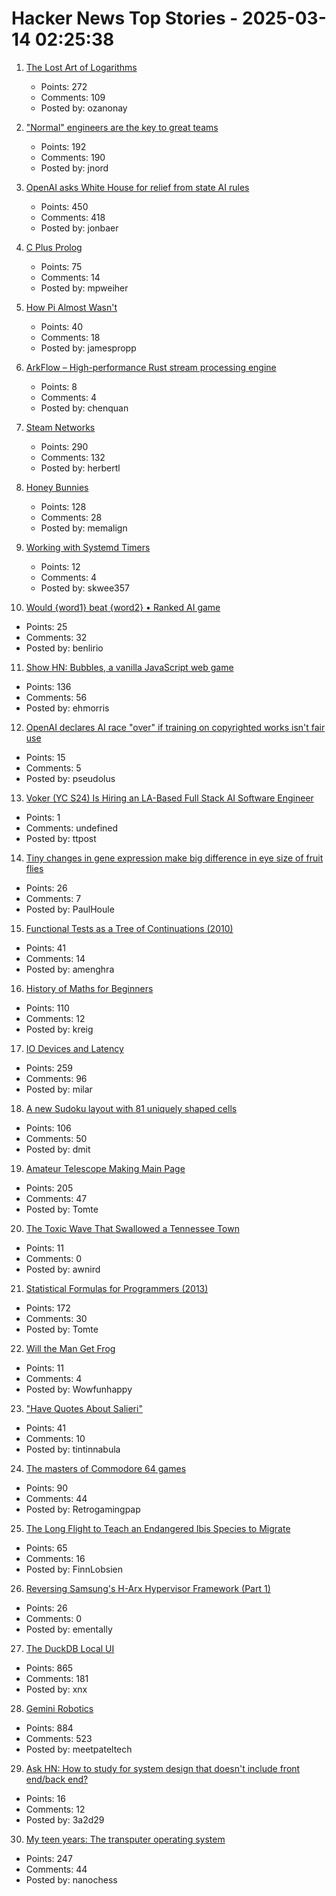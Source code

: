 # Hacker News Top Stories - 2025-03-14 02:25:38

1. [The Lost Art of Logarithms](https://www.lostartoflogarithms.com/)
   - Points: 272
   - Comments: 109
   - Posted by: ozanonay

2. ["Normal" engineers are the key to great teams](https://spectrum.ieee.org/10x-engineer)
   - Points: 192
   - Comments: 190
   - Posted by: jnord

3. [OpenAI asks White House for relief from state AI rules](https://finance.yahoo.com/news/openai-asks-white-house-relief-100000706.html)
   - Points: 450
   - Comments: 418
   - Posted by: jonbaer

4. [C Plus Prolog](https://github.com/needleful/c_plus_prolog)
   - Points: 75
   - Comments: 14
   - Posted by: mpweiher

5. [How Pi Almost Wasn't](https://mathenchant.wordpress.com/2025/03/13/how-pi-almost-wasnt/)
   - Points: 40
   - Comments: 18
   - Posted by: jamespropp

6. [ArkFlow – High-performance Rust stream processing engine](https://github.com/chenquan/arkflow)
   - Points: 8
   - Comments: 4
   - Posted by: chenquan

7. [Steam Networks](https://worksinprogress.co/issue/steam-networks/)
   - Points: 290
   - Comments: 132
   - Posted by: herbertl

8. [Honey Bunnies](https://mameson.com/experiment/glsl/fro_9/fro_9.html)
   - Points: 128
   - Comments: 28
   - Posted by: memalign

9. [Working with Systemd Timers](https://yieldcode.blog/post/working-with-systemd-timers/)
   - Points: 12
   - Comments: 4
   - Posted by: skwee357

10. [Would {word1} beat {word2} • Ranked AI game](https://www.word-battle.com/)
   - Points: 25
   - Comments: 32
   - Posted by: benlirio

11. [Show HN: Bubbles, a vanilla JavaScript web game](https://ehmorris.com/bubbles/)
   - Points: 136
   - Comments: 56
   - Posted by: ehmorris

12. [OpenAI declares AI race "over" if training on copyrighted works isn't fair use](https://arstechnica.com/tech-policy/2025/03/openai-urges-trump-either-settle-ai-copyright-debate-or-lose-ai-race-to-china/)
   - Points: 15
   - Comments: 5
   - Posted by: pseudolus

13. [Voker (YC S24) Is Hiring an LA-Based Full Stack AI Software Engineer](https://www.linkedin.com/jobs/view/4165718206/)
   - Points: 1
   - Comments: undefined
   - Posted by: ttpost

14. [Tiny changes in gene expression make big difference in eye size of fruit flies](https://phys.org/news/2025-02-tiny-gene-big-differences-eye.html)
   - Points: 26
   - Comments: 7
   - Posted by: PaulHoule

15. [Functional Tests as a Tree of Continuations (2010)](https://www.evanmiller.org/functional-tests-as-a-tree-of-continuations.html)
   - Points: 41
   - Comments: 14
   - Posted by: amenghra

16. [History of Maths for Beginners](https://thonyc.wordpress.com/2025/03/13/history-of-maths-for-beginners/)
   - Points: 110
   - Comments: 12
   - Posted by: kreig

17. [IO Devices and Latency](https://planetscale.com/blog/io-devices-and-latency)
   - Points: 259
   - Comments: 96
   - Posted by: milar

18. [A new Sudoku layout with 81 uniquely shaped cells](https://danielchasehooper.com/posts/cracked-sudoku/)
   - Points: 106
   - Comments: 50
   - Posted by: dmit

19. [Amateur Telescope Making Main Page](https://stellafane.org/tm/atm/)
   - Points: 205
   - Comments: 47
   - Posted by: Tomte

20. [The Toxic Wave That Swallowed a Tennessee Town](https://oxfordamerican.org/oa-now/the-toxic-wave-that-swallowed-a-tennessee-town)
   - Points: 11
   - Comments: 0
   - Posted by: awnird

21. [Statistical Formulas for Programmers (2013)](https://www.evanmiller.org/statistical-formulas-for-programmers.html)
   - Points: 172
   - Comments: 30
   - Posted by: Tomte

22. [Will the Man Get Frog](https://www.lexaloffle.com/bbs/?pid=willthemangetfrog)
   - Points: 11
   - Comments: 4
   - Posted by: Wowfunhappy

23. ["Have Quotes About Salieri"](https://contingentmagazine.org/2025/01/10/have-quotes-about-salieri/)
   - Points: 41
   - Comments: 10
   - Posted by: tintinnabula

24. [The masters of Commodore 64 games](https://spillhistorie.no/masters-of-c64-games/)
   - Points: 90
   - Comments: 44
   - Posted by: Retrogamingpap

25. [The Long Flight to Teach an Endangered Ibis Species to Migrate](https://www.newyorker.com/magazine/2025/02/17/the-long-flight-to-teach-an-endangered-ibis-species-to-migrate)
   - Points: 65
   - Comments: 16
   - Posted by: FinnLobsien

26. [Reversing Samsung's H-Arx Hypervisor Framework (Part 1)](https://dayzerosec.com/blog/2025/03/08/reversing-samsungs-h-arx-hypervisor-part-1.html)
   - Points: 26
   - Comments: 0
   - Posted by: ementally

27. [The DuckDB Local UI](https://duckdb.org/2025/03/12/duckdb-ui.html)
   - Points: 865
   - Comments: 181
   - Posted by: xnx

28. [Gemini Robotics](https://deepmind.google/discover/blog/gemini-robotics-brings-ai-into-the-physical-world/)
   - Points: 884
   - Comments: 523
   - Posted by: meetpateltech

29. [Ask HN: How to study for system design that doesn't include front end/back end?](undefined)
   - Points: 16
   - Comments: 12
   - Posted by: 3a2d29

30. [My teen years: The transputer operating system](https://nanochess.org/transputer_operating_system.html)
   - Points: 247
   - Comments: 44
   - Posted by: nanochess

